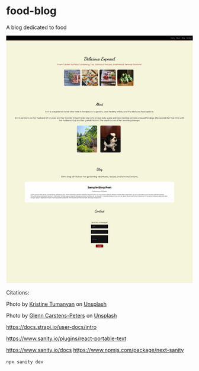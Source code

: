 # food-blog
A blog dedicated to food

![Delicious Exposed Image](delicious-exposed/public/images/deliciousexposed.png)

Citations: 

Photo by <a href="https://unsplash.com/@krstne?utm_content=creditCopyText&utm_medium=referral&utm_source=unsplash">Kristine Tumanyan</a> on <a href="https://unsplash.com/photos/sliced-vegetables-on-brown-wooden-chopping-board-YmgpoBhJAkI?utm_content=creditCopyText&utm_medium=referral&utm_source=unsplash">Unsplash</a>

Photo by <a href="https://unsplash.com/@glenncarstenspeters?utm_content=creditCopyText&utm_medium=referral&utm_source=unsplash">Glenn Carstens-Peters</a> on <a href="https://unsplash.com/photos/person-using-macbook-pro-npxXWgQ33ZQ?utm_content=creditCopyText&utm_medium=referral&utm_source=unsplash">Unsplash</a>
  
https://docs.strapi.io/user-docs/intro

https://www.sanity.io/plugins/react-portable-text

https://www.sanity.io/docs
https://www.npmjs.com/package/next-sanity


`npx sanity dev`


